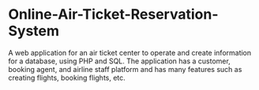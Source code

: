 # Online-Air-Ticket-Reservation-System
A web application for an air ticket center to operate and create information for a database, using PHP and SQL. The application has a customer, booking agent, and airline staff platform and has many features such as creating flights, booking flights, etc.

